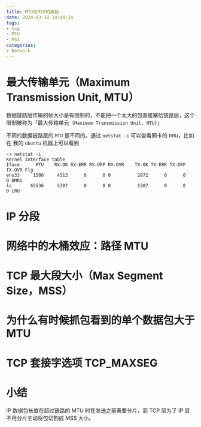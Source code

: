 ```yaml
---
title: MTU与MSS的奥秘
date: 2024-03-18 14:44:24
tags:
- tcp
- MTU
- MSS
categories:
- Network
---
```

# 最大传输单元（Maximum Transmission Unit, MTU）

数据链路层传输的帧大小是有限制的，不能把一个太大的包直接塞给链路层，这个限制被称为「最大传输单元（`Maximum Transmission Unit, MTU`）」


不同的数据链路层的 `MTU` 是不同的。通过 `netstat -i` 可以查看网卡的 mtu，比如在 我的 `ubuntu` 机器上可以看到

```shell
-> netstat -i
Kernel Interface table
Iface      MTU    RX-OK RX-ERR RX-DRP RX-OVR    TX-OK TX-ERR TX-DRP TX-OVR Flg
ens33     1500     4513      0      0 0          2872      0      0      0 BMRU
lo       65536     5307      0      0 0          5307      0      0      0 LRU
```

# IP 分段

# 网络中的木桶效应：路径 MTU

# TCP 最大段大小（Max Segment Size，MSS）

# 为什么有时候抓包看到的单个数据包大于 MTU

# TCP 套接字选项 TCP_MAXSEG

# 小结

IP 数据包长度在超过链路的 MTU 时在发送之前需要分片，而 TCP 层为了 IP 层不用分片主动将包切割成 MSS 大小。
